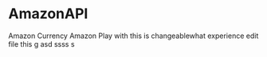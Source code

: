 # AmazonAPI
Amazon Currency
Amazon Play with
this is 
changeablewhat
experience
edit file
this
g
asd
ssss
s
